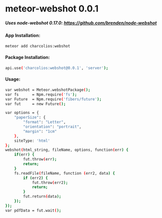 # meteor-webshot 0.0.1

##### Uses node-webshot 0.17.0: https://github.com/brenden/node-webshot


####  App Installation:

```sh
meteor add charcolios:webshot
```

####  Package Installation:

```sh
api.use('charcolios:webshot@0.0.1', 'server');
```

####  Usage:
```sh
var webshot = Meteor.webshotPackage();
var fs      = Npm.require('fs');
var Future  = Npm.require('fibers/future');
var fut     = new Future();

var options = {
    "paperSize": {
        "format": "Letter",
        "orientation": "portrait",
        "margin": "1cm"
    },
    siteType: 'html'
};
webshot(html_string, fileName, options, function(err) {
    if(err) {
        fut.throw(err);
        return;
    }
    fs.readFile(fileName, function (err2, data) {
        if (err2) {
            fut.throw(err2);
            return;
        }
        fut.return(data);
    });
});
var pdfData = fut.wait();
```
